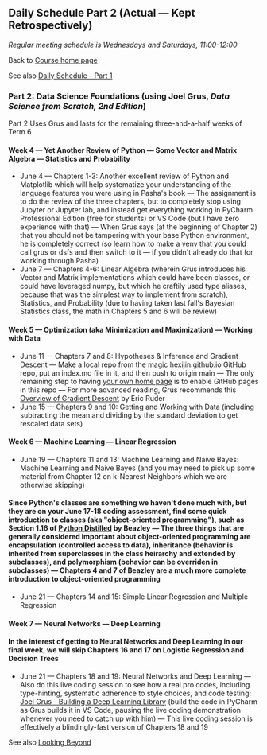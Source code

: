 ## Daily Schedule Part 2 (Actual &mdash; Kept Retrospectively)

*Regular meeting schedule is Wednesdays and Saturdays, 11:00-12:00*

Back to [Course home page](./index.html)

See also [Daily Schedule - Part 1](./daily_schedule_part1.html)

### Part 2: Data Science Foundations (using Joel Grus, *Data Science from Scratch, 2nd Edition*)

Part 2 Uses Grus and lasts for the remaining three-and-a-half weeks of Term 6

#### Week 4 &mdash; Yet Another Review of Python &mdash; Some Vector and Matrix Algebra &mdash; Statistics and Probability

* June 4 &mdash; Chapters 1-3: Another excellent review of Python and Matplotlib which will help systematize your understanding of the language features you were using in Pasha's book &mdash; The assignment is to do the review of the three chapters, but to completely stop using Jupyter or Jupyter lab, and instead get everything working in PyCharm Professional Edition (free for students) or VS Code (but I have zero experience with that) &mdash; When Grus says (at the beginning of Chapter 2) that you should not be tampering with your base Python environment, he is completely correct (so learn how to make a venv that you could call grus or dsfs and then switch to it &mdash; if you didn't already do that for working through Pasha)
* June 7 &mdash; Chapters 4-6: Linear Algebra (wherein Grus introduces his Vector and Matrix implementations which could have been classes, or could have leveraged numpy, but which he craftily used type aliases, because that was the simplest way to implement from scratch), Statistics, and Probability (due to having taken last fall's Bayesian Statistics class, the math in Chapters 5 and 6 will be review)

#### Week 5 &mdash; Optimization (aka Minimization and Maximization) &mdash; Working with Data

* June 11 &mdash; Chapters 7 and 8: Hypotheses &amp; Inference and Gradient Descent &mdash; Make a local repo from the magic hexijin.github.io GitHub repo, put an index.md file in it, and then push to origin main &mdash; The only remaining step to having [your own home page](https://hexijin.github.io) is to enable GitHub pages in this repo &mdash; For more advanced reading, Grus recommends this [Overview of Gradient Descent](https://www.ruder.io/optimizing-gradient-descent/) by Eric Ruder
* June 15 &mdash; Chapters 9 and 10: Getting and Working with Data (including subtracting the mean and dividing by the standard deviation to get rescaled data sets)

#### Week 6 &mdash; Machine Learning &mdash; Linear Regression

* June 19 &mdash; Chapters 11 and 13: Machine Learning and Naive Bayes: Machine Learning and Naive Bayes (and you may need to pick up some material from Chapter 12 on k-Nearest Neighbors which we are otherwise skipping)

#### Since Python's classes are something we haven't done much with, but they are on your June 17-18 coding assessment, find some quick introduction to classes (aka "object-oriented programming"), such as Section 1.16 of [Python Distilled](https://www.dabeaz.com/python-distilled/) by Beazley &mdash; The three things that are generally considered important about object-oriented programming are encapsulation (controlled access to data), inheritance (behavior is inherited from superclasses in the class heirarchy and extended by subclasses), and polymorphism (behavior can be overriden in subclasses) &mdash; Chapters 4 and 7 of Beazley are a much more complete introduction to object-oriented programming

* June 21 &mdash; Chapters 14 and 15: Simple Linear Regression and Multiple Regression

#### Week 7 &mdash; Neural Networks &mdash; Deep Learning

#### In the interest of getting to Neural Networks and Deep Learning in our final week, we will skip Chapters 16 and 17 on Logistic Regression and Decision Trees

* June 21 &mdash; Chapters 18 and 19: Neural Networks and Deep Learning &mdash; Also do this live coding session to see how a real pro codes, including type-hinting, systematic adherence to style choices, and code testing: [Joel Grus - Building a Deep Learning Library](https://joelgrus.com/2017/12/04/livecoding-madness-building-a-deep-learning-library/) (build the code in PyCharm as Grus builds it in VS Code, pausing the live coding demonstration whenever you need to catch up with him) &mdash; This live coding session is effectively a blindingly-fast version of Chapters 18 and 19

See also [Looking Beyond](./looking_beyond.html)
